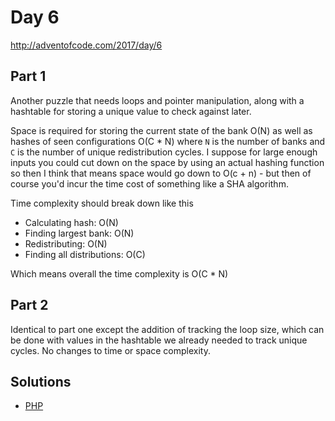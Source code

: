 # Day 6

http://adventofcode.com/2017/day/6

## Part 1

Another puzzle that needs loops and pointer manipulation, along with a hashtable for storing a unique value to check
against later. 

Space is required for storing the current state of the bank O(N) as well as hashes of seen configurations O(C * N)
where `N` is the number of banks and `C` is the number of unique redistribution cycles. I suppose for large enough 
inputs you could cut down on the space by using an actual hashing function so then I think that means space would go
down to O(c + n) - but then of course you'd incur the time cost of something like a SHA algorithm.

Time complexity should break down like this

 - Calculating hash: O(N)
 - Finding largest bank: O(N)
 - Redistributing: O(N)
 - Finding all distributions: O(C)
 
Which means overall the time complexity is O(C * N)

## Part 2

Identical to part one except the addition of tracking the loop size, which can be done with values in the hashtable we
already needed to track unique cycles. No changes to time or space complexity.

## Solutions

- [PHP](../../php/src/Solution/Day06Solution.php)